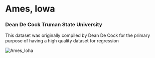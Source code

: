 # Ames, Iowa
### Dean De Cock Truman State University
This dataset was originally compiled by Dean De Cock for the primary purpose of having a high quality dataset for regression

![Ames_Ioha](https://masters-sms.agron.iastate.edu/Content/Images/iowa_map.gif)
